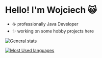 # Hello! I'm Wojciech 😺

* ☕ professionally Java Developer
* ✨ working on some hobby projects here

[![General stats](https://github-readme-stats.vercel.app/api?username=oytech&title_color=0969da&custom_title=General%20stats&hide_rank=true&show_icons=true&icon_color=0969da&card_width=333)](https://github.com/anuraghazra/github-readme-stats)

[![Most Used languages](https://github-readme-stats.vercel.app/api/top-langs?username=oytech&title_color=0969da&layout=compact&card_width=333)](https://github.com/anuraghazra/github-readme-stats)
